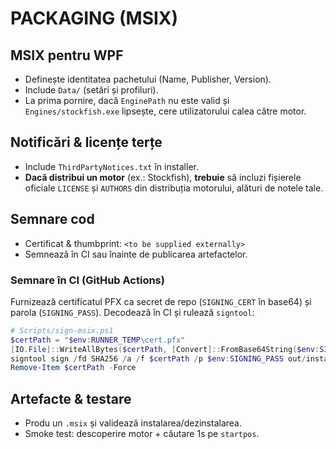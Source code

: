 # PACKAGING (MSIX)

## MSIX pentru WPF
- Definește identitatea pachetului (Name, Publisher, Version).
- Include `Data/` (setări și profiluri).
- La prima pornire, dacă `EnginePath` nu este valid și `Engines/stockfish.exe` lipsește, cere utilizatorului calea către motor.

## Notificări & licențe terțe
- Include `ThirdPartyNotices.txt` în installer.
- **Dacă distribui un motor** (ex.: Stockfish), **trebuie** să incluzi fișierele oficiale `LICENSE` și `AUTHORS` din distribuția motorului, alături de notele tale.

## Semnare cod
- Certificat & thumbprint: `<to be supplied externally>`
- Semnează în CI sau înainte de publicarea artefactelor.

### Semnare în CI (GitHub Actions)
Furnizează certificatul PFX ca secret de repo (`SIGNING_CERT` în base64) și parola (`SIGNING_PASS`). Decodează în CI și rulează `signtool`:

```powershell
# Scripts/sign-msix.ps1
$certPath = "$env:RUNNER_TEMP\cert.pfx"
[IO.File]::WriteAllBytes($certPath, [Convert]::FromBase64String($env:SIGNING_CERT))
signtool sign /fd SHA256 /a /f $certPath /p $env:SIGNING_PASS out/installer/Chessapp.msix
Remove-Item $certPath -Force
```

## Artefacte & testare
- Produ un `.msix` și validează instalarea/dezinstalarea.
- Smoke test: descoperire motor + căutare 1s pe `startpos`.
